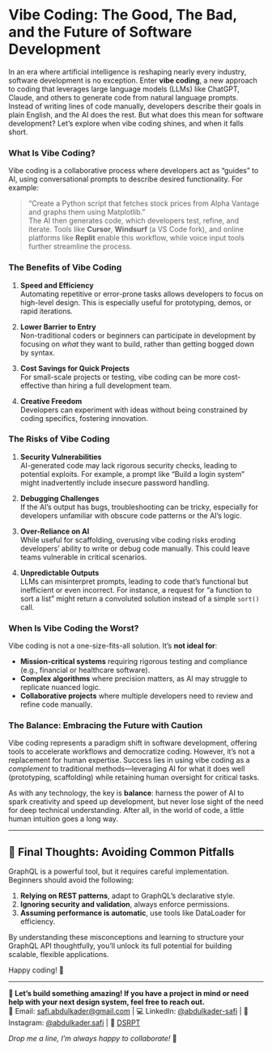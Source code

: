 # Vibe Coding: The Good, The Bad, and the Future of Software Development

In an era where artificial intelligence is reshaping nearly every industry, software development is no exception. Enter **vibe coding**, a new approach to coding that leverages large language models (LLMs) like ChatGPT, Claude, and others to generate code from natural language prompts. Instead of writing lines of code manually, developers describe their goals in plain English, and the AI does the rest. But what does this mean for software development? Let’s explore when vibe coding shines, and when it falls short.

### What Is Vibe Coding?

Vibe coding is a collaborative process where developers act as “guides” to AI, using conversational prompts to describe desired functionality. For example:

> “Create a Python script that fetches stock prices from Alpha Vantage and graphs them using Matplotlib.”  
> The AI then generates code, which developers test, refine, and iterate. Tools like **Cursor**, **Windsurf** (a VS Code fork), and online platforms like **Replit** enable this workflow, while voice input tools further streamline the process.

### The Benefits of Vibe Coding

1. **Speed and Efficiency**  
   Automating repetitive or error-prone tasks allows developers to focus on high-level design. This is especially useful for prototyping, demos, or rapid iterations.

2. **Lower Barrier to Entry**  
   Non-traditional coders or beginners can participate in development by focusing on _what_ they want to build, rather than getting bogged down by syntax.

3. **Cost Savings for Quick Projects**  
   For small-scale projects or testing, vibe coding can be more cost-effective than hiring a full development team.

4. **Creative Freedom**  
   Developers can experiment with ideas without being constrained by coding specifics, fostering innovation.

### The Risks of Vibe Coding

1. **Security Vulnerabilities**  
   AI-generated code may lack rigorous security checks, leading to potential exploits. For example, a prompt like “Build a login system” might inadvertently include insecure password handling.

2. **Debugging Challenges**  
   If the AI’s output has bugs, troubleshooting can be tricky, especially for developers unfamiliar with obscure code patterns or the AI’s logic.

3. **Over-Reliance on AI**  
   While useful for scaffolding, overusing vibe coding risks eroding developers’ ability to write or debug code manually. This could leave teams vulnerable in critical scenarios.

4. **Unpredictable Outputs**  
   LLMs can misinterpret prompts, leading to code that’s functional but inefficient or even incorrect. For instance, a request for “a function to sort a list” might return a convoluted solution instead of a simple `sort()` call.

### When Is Vibe Coding the Worst?

Vibe coding is not a one-size-fits-all solution. It’s **not ideal for**:

- **Mission-critical systems** requiring rigorous testing and compliance (e.g., financial or healthcare software).
- **Complex algorithms** where precision matters, as AI may struggle to replicate nuanced logic.
- **Collaborative projects** where multiple developers need to review and refine code manually.

### The Balance: Embracing the Future with Caution

Vibe coding represents a paradigm shift in software development, offering tools to accelerate workflows and democratize coding. However, it’s not a replacement for human expertise. Success lies in using vibe coding as a _complement_ to traditional methods—leveraging AI for what it does well (prototyping, scaffolding) while retaining human oversight for critical tasks.

As with any technology, the key is **balance**: harness the power of AI to spark creativity and speed up development, but never lose sight of the need for deep technical understanding. After all, in the world of code, a little human intuition goes a long way.

---

## 📌 Final Thoughts: Avoiding Common Pitfalls

GraphQL is a powerful tool, but it requires careful implementation. Beginners should avoid the following:

1. **Relying on REST patterns**, adapt to GraphQL’s declarative style.
2. **Ignoring security and validation**, always enforce permissions.
3. **Assuming performance is automatic**, use tools like DataLoader for efficiency.

By understanding these misconceptions and learning to structure your GraphQL API thoughtfully, you’ll unlock its full potential for building scalable, flexible applications.

Happy coding! 🚀

---

**🚀 Let’s build something amazing! If you have a project in mind or need help with your next design system, feel free to reach out.**  
📧 Email: [safi.abdulkader@gmail.com](mailto:safi.abdulkader@gmail.com) | 💻 LinkedIn: [@abdulkader-safi](https://www.linkedin.com/in/abdulkader-safi/) | 📱 Instagram: [@abdulkader.safi](https://www.instagram.com/abdulkader.safi/) | 🏢 [DSRPT](https://www.dsrpt.com.au/kw/contact)

_Drop me a line, I’m always happy to collaborate!_ 🚀
